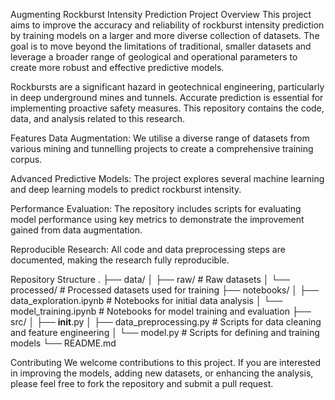 Augmenting Rockburst Intensity Prediction
Project Overview
This project aims to improve the accuracy and reliability of rockburst intensity prediction by training models on a larger and more diverse collection of datasets. The goal is to move beyond the limitations of traditional, smaller datasets and leverage a broader range of geological and operational parameters to create more robust and effective predictive models.

Rockbursts are a significant hazard in geotechnical engineering, particularly in deep underground mines and tunnels. Accurate prediction is essential for implementing proactive safety measures. This repository contains the code, data, and analysis related to this research.

Features
Data Augmentation: We utilise a diverse range of datasets from various mining and tunnelling projects to create a comprehensive training corpus.

Advanced Predictive Models: The project explores several machine learning and deep learning models to predict rockburst intensity.

Performance Evaluation: The repository includes scripts for evaluating model performance using key metrics to demonstrate the improvement gained from data augmentation.

Reproducible Research: All code and data preprocessing steps are documented, making the research fully reproducible.

Repository Structure
.
├── data/
│   ├── raw/                 # Raw datasets
│   └── processed/           # Processed datasets used for training
├── notebooks/
│   ├── data_exploration.ipynb   # Notebooks for initial data analysis
│   └── model_training.ipynb     # Notebooks for model training and evaluation
├── src/
│   ├── __init__.py
│   ├── data_preprocessing.py    # Scripts for data cleaning and feature engineering
│   └── model.py                 # Scripts for defining and training models
└── README.md


Contributing
We welcome contributions to this project. If you are interested in improving the models, adding new datasets, or enhancing the analysis, please feel free to fork the repository and submit a pull request.
